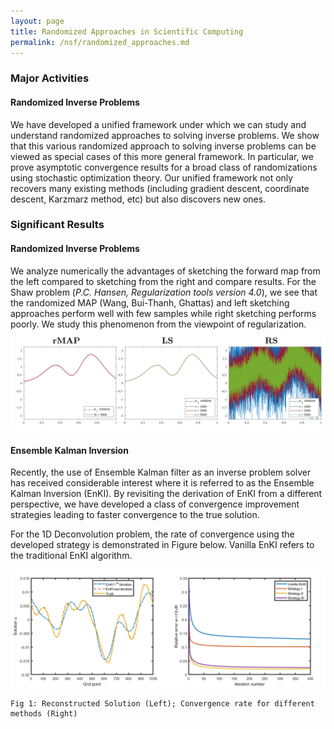 ```yaml
---
layout: page
title: Randomized Approaches in Scientific Computing
permalink: /nsf/randomized_approaches.md
---
```


### Major Activities 
#### Randomized Inverse Problems
We have developed a unified framework under which we can study and understand
randomized approaches to solving inverse problems. We show that this 
various randomized approach to solving inverse problems can be viewed
as special cases of this more general framework. In particular, we prove
asymptotic convergence results for a broad class of randomizations using 
stochastic optimization theory. Our unified framework not only recovers many existing methods (including gradient descent, coordinate descent, Karzmarz method, etc) but also discovers new ones.

<!---
#### Ensemble Kalman Filter (EnKF) through the lens of duality
The EnKF for inverse problems can be viewed as a special case of the randomized right sketching algorithm. Due to the randomization of the covariance matrix (Regularization) involved, the right sketching algorithm often yields poor results as evident from the Figure below. Therefore, iterative versions of the EnKF is often employed for higher estimation accuracy. We take a new look at the Ensemble Kalman Filter through the lens
of duality. In particular, we show that by dealing with a randomized Lagrangian dual function, the estimation equations as well as asymptotic/non asymptotic convergence results can be derived for the EnKF.  Furthermore, we show that such an interpretation allows one to design improved EnKF algorithms for finding the inverse solution which converges faster.
--->


### Significant Results
#### Randomized Inverse Problems
We analyze numerically the advantages of sketching the forward map 
from the left compared to sketching from the right and compare results.
For the Shaw problem (*P.C. Hansen, Regularization tools version 4.0*), 
we see that the randomized MAP (Wang, Bui-Thanh, Ghattas) and 
left sketching approaches perform well with few samples while right sketching 
performs poorly. We study this phenomenon from the viewpoint of regularization. 
![Randomized inverse solutions to Shaw problem](/assets/figures/jon/randomized_IP_shaw.png)

<!-- Some beautiful pictures or videos could go here -->
<!-- [![acoustic-elastic wave equation video](/assets/figures/jon/mangll_animation_frame.png)](/assets/figures/jon/mangll_animation_trimmed.ogv "Mangll video") -->

#### Ensemble Kalman Inversion

Recently, the use of Ensemble Kalman filter as an inverse problem solver has received considerable interest where it is referred to as the Ensemble Kalman Inversion (EnKI). By revisiting the derivation of EnKI from a different perspective, we have developed a class of convergence improvement strategies leading to faster convergence to the true solution. 

For the 1D Deconvolution problem, the rate of convergence using the developed strategy is demonstrated in Figure below. Vanilla EnKI refers to the traditional EnKI algorithm.

![image](/assets/figures/Krish/ENKI.png)

    Fig 1: Reconstructed Solution (Left); Convergence rate for different methods (Right)